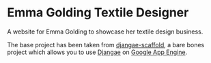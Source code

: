 
# Emma Golding Textile Designer

A website for Emma Golding to showcase her textile design business.

The base project has been taken from [djangae-scaffold](https://github.com/potatolondon/djangae-scaffold), a bare bones project which allows you to use [Djangae](https://github.com/potatolondon/djangae) on [Google App Engine](https://cloud.google.com/appengine/docs).
